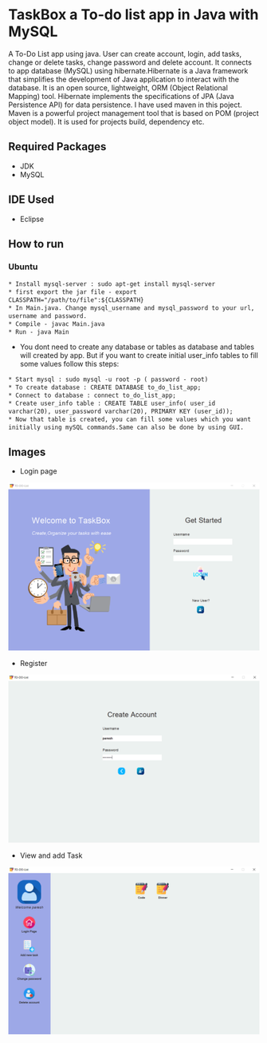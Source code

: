 # TaskBox a To-do list app in Java with MySQL

A To-Do List app using java. User can create account, login, add tasks, change or delete tasks, change password and delete account. It connects to app database (MySQL) using hibernate.Hibernate is a Java framework that simplifies the development of Java application to interact with the database. It is an open source, lightweight, ORM (Object Relational Mapping) tool. Hibernate implements the specifications of JPA (Java Persistence API) for data persistence. I have used maven in this poject. Maven is a powerful project management tool that is based on POM (project object model). It is used for projects build, dependency etc.

## Required Packages
* JDK
* MySQL

## IDE Used
* Eclipse

## How to run

### Ubuntu

```
* Install mysql-server : sudo apt-get install mysql-server
* first export the jar file - export CLASSPATH="/path/to/file":${CLASSPATH}
* In Main.java. Change mysql_username and mysql_password to your url, username and password.
* Compile - javac Main.java
* Run - java Main
```

* You dont need to create any database or tables as database and tables will created by app. But if you want to create initial user_info tables to fill some values follow this steps:

```
* Start mysql : sudo mysql -u root -p ( password - root)
* To create database : CREATE DATABASE to_do_list_app;
* Connect to database : connect to_do_list_app;
* Create user_info table : CREATE TABLE user_info( user_id varchar(20), user_password varchar(20), PRIMARY KEY (user_id));
* Now that table is created, you can fill some values which you want initially using mySQL commands.Same can also be done by using GUI.
```

## Images

* Login page

![Login](home.PNG)

* Register

![Register](create_Account.PNG)

* View and add Task

![Register](Task.PNG)

